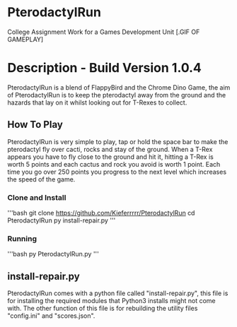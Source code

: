 # PterodactylRun
College Assignment Work for a Games Development Unit
[.GIF OF GAMEPLAY]

# Description - Build Version 1.0.4
PterodactylRun is a blend of FlappyBird and the Chrome Dino Game, the aim of PterodactylRun is to keep the pterodactyl away from the
ground and the hazards that lay on it whilst looking out for T-Rexes to collect. 

## How To Play
PterodactylRun is very simple to play, tap or hold the space bar to make the pterodactyl fly over cacti, rocks and stay of the ground.
When a T-Rex appears you have to fly close to the ground and hit it, hitting a T-Rex is worth 5 points and each cactus and rock you 
avoid is worth 1 point. Each time you go over 250 points you progress to the next level which increases the speed of the game.

### Clone and Install
'''bash
git clone https://github.com/Kieferrrrr/PterodactylRun
cd PterodactylRun
py install-repair.py
'''

### Running
'''bash
py PterodactylRun.py
'''

## install-repair.py
PterodactylRun comes with a python file called "install-repair.py", this file is for installing the required modules that Python3 installs
might not come with. The other function of this file is for rebuilding the utility files "config.ini" and "scores.json".

